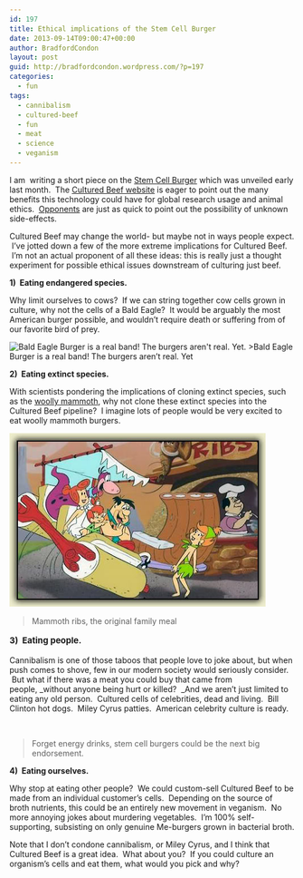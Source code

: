 ```yaml
---
id: 197
title: Ethical implications of the Stem Cell Burger
date: 2013-09-14T09:00:47+00:00
author: BradfordCondon
layout: post
guid: http://bradfordcondon.wordpress.com/?p=197
categories:
  - fun
tags:
  - cannibalism
  - cultured-beef
  - fun
  - meat
  - science
  - veganism
---
```

I am  writing a short piece on the [Stem Cell Burger](http://www.cnn.com/2013/08/05/world/europe/europe-stem-cell-burger-ott) which was unveiled early last month.  The [Cultured Beef website](http://culturedbeef.net/) is eager to point out the many benefits this technology could have for global research usage and animal ethics.  [Opponents](http://www.huffingtonpost.com/paul-knoepfler/test-tube-burger_b_3726288.html) are just as quick to point out the possibility of unknown side-effects.


<p style="text-align:left;">
  Cultured Beef may change the world- but maybe not in ways people expect.  I&#8217;ve jotted down a few of the more extreme implications for Cultured Beef.  I&#8217;m not an actual proponent of all these ideas: this is really just a thought experiment for possible ethical issues downstream of culturing just beef.
</p>

**1)  Eating endangered species.**

Why limit ourselves to cows?  If we can string together cow cells grown in culture, why not the cells of a Bald Eagle?  It would be arguably the most American burger possible, and wouldn&#8217;t require death or suffering from of our favorite bird of prey.

<img class="size-full wp-image-210" alt="Bald Eagle Burger is a real band!  The burgers aren't real.  Yet." src="https://i0.wp.com/www.bradfordcondon.com/wp-content/uploads/2013/09/300x300.jpg?fit=300%2C300" srcset="https://i0.wp.com/www.bradfordcondon.com/wp-content/uploads/2013/09/300x300.jpg?w=300 300w, https://i0.wp.com/www.bradfordcondon.com/wp-content/uploads/2013/09/300x300.jpg?resize=150%2C150 150w" sizes="(max-width: 300px) 100vw, 300px" data-recalc-dims="1" />
>Bald Eagle Burger is a real band! The burgers aren&#8217;t real. Yet

**2)  Eating extinct species.**

With scientists pondering the implications of cloning extinct species, such as the [woolly mammoth](http://newsfeed.time.com/2012/03/14/the-woolly-mammoths-return-scientists-plan-to-clone-extinct-creature/), why not clone these extinct species into the Cultured Beef pipeline?  I imagine lots of people would be very excited to eat woolly mammoth burgers.



![<img class="size-medium wp-image-209" alt="Mammoth ribs, the original family meal." src="https://i2.wp.com/www.bradfordcondon.com/wp-content/uploads/2013/09/flintstonesribs-300x203.jpg?fit=300%2C202" srcset="https://i2.wp.com/www.bradfordcondon.com/wp-content/uploads/2013/09/flintstonesribs.jpg?w=453 453w, https://i2.wp.com/www.bradfordcondon.com/wp-content/uploads/2013/09/flintstonesribs.jpg?resize=300%2C203 300w" sizes="(max-width: 300px) 100vw, 300px" data-recalc-dims="1" />](/wp-content/uploads/2013/09/flintstonesribs.jpg)
>Mammoth ribs, the original family meal

**<span style="font-size:15px;line-height:1.6;">3)  Eating people.</span>**

Cannibalism is one of those taboos that people love to joke about, but when push comes to shove, few in our modern society would seriously consider.  But what if there was a meat you could buy that came from people, _without anyone being hurt or killed?  _And we aren&#8217;t just limited to eating any old person.  Cultured cells of celebrities, dead and living.  Bill Clinton hot dogs.  Miley Cyrus patties.  American celebrity culture is ready.

![<img alt="" src="https://i2.wp.com/3.bp.blogspot.com/-zpL8KOupGIo/UR9KtdD9T6I/AAAAAAAAAzU/4KfZRfwLbA4/s320/miley-cyrus-quiff.jpg?resize=207%2C320" data-recalc-dims="1" />](https://i2.wp.com/3.bp.blogspot.com/-zpL8KOupGIo/UR9KtdD9T6I/AAAAAAAAAzU/4KfZRfwLbA4/s320/miley-cyrus-quiff.jpg)

>Forget energy drinks, stem cell burgers could be the next big endorsement.

**4)  Eating ourselves.**

Why stop at eating other people?  We could custom-sell Cultured Beef to be made from an individual customer&#8217;s cells.  Depending on the source of broth nutrients, this could be an entirely new movement in veganism.  No more annoying jokes about murdering vegetables.  I&#8217;m 100% self-supporting, subsisting on only genuine Me-burgers grown in bacterial broth.

Note that I don&#8217;t condone cannibalism, or Miley Cyrus, and I think that Cultured Beef is a great idea.  What about you?  If you could culture an organism&#8217;s cells and eat them, what would you pick and why?